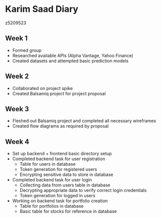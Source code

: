 # Karim Saad Diary
z5209523

## Week 1
- Formed group
- Researched available APIs (Alpha Vantage, Yahoo Finance)
- Created datasets and attempted basic prediction models

## Week 2
- Collaborated on project spike
- Created Balsamiq project for project proposal

## Week 3
- Fleshed out Balsamiq project and completed all necessary wireframes
- Created flow diagrams as required by proposal

## Week 4
- Set up backend + frontend basic directory setup
- Completed backend task for user registration
    - Table for users in database
    - Token generation for registered users
    - Encrypting sensitive data to store in database
- Completed backend task for user login
    - Collecting data from users table in database
    - Decrypting appropriate data to verify correct login credentials
    - Token generation for logged in users
- Working on backend task for portfolio creation
    - Table for portfolios in database
    - Basic table for stocks for reference in database